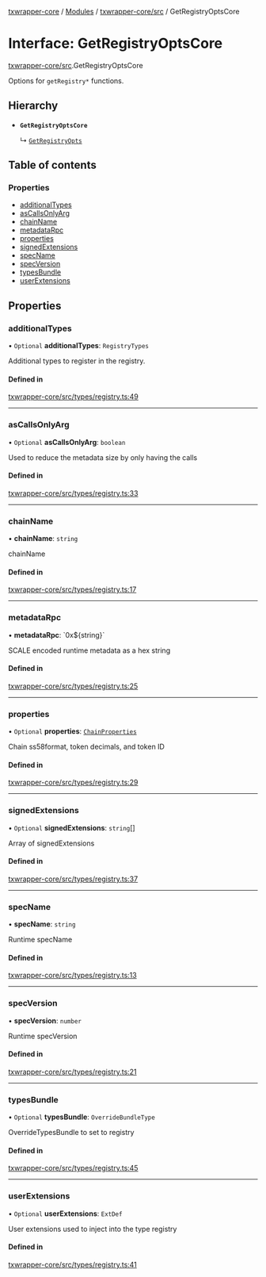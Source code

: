 [txwrapper-core](../README.md) / [Modules](../modules.md) / [txwrapper-core/src](../modules/txwrapper_core_src.md) / GetRegistryOptsCore

# Interface: GetRegistryOptsCore

[txwrapper-core/src](../modules/txwrapper_core_src.md).GetRegistryOptsCore

Options for `getRegistry*` functions.

## Hierarchy

- **`GetRegistryOptsCore`**

  ↳ [`GetRegistryOpts`](txwrapper_polkadot_src.GetRegistryOpts.md)

## Table of contents

### Properties

- [additionalTypes](txwrapper_core_src.GetRegistryOptsCore.md#additionaltypes)
- [asCallsOnlyArg](txwrapper_core_src.GetRegistryOptsCore.md#ascallsonlyarg)
- [chainName](txwrapper_core_src.GetRegistryOptsCore.md#chainname)
- [metadataRpc](txwrapper_core_src.GetRegistryOptsCore.md#metadatarpc)
- [properties](txwrapper_core_src.GetRegistryOptsCore.md#properties)
- [signedExtensions](txwrapper_core_src.GetRegistryOptsCore.md#signedextensions)
- [specName](txwrapper_core_src.GetRegistryOptsCore.md#specname)
- [specVersion](txwrapper_core_src.GetRegistryOptsCore.md#specversion)
- [typesBundle](txwrapper_core_src.GetRegistryOptsCore.md#typesbundle)
- [userExtensions](txwrapper_core_src.GetRegistryOptsCore.md#userextensions)

## Properties

### additionalTypes

• `Optional` **additionalTypes**: `RegistryTypes`

Additional types to register in the registry.

#### Defined in

[txwrapper-core/src/types/registry.ts:49](https://github.com/paritytech/txwrapper-core/blob/a09c1f6/packages/txwrapper-core/src/types/registry.ts#L49)

___

### asCallsOnlyArg

• `Optional` **asCallsOnlyArg**: `boolean`

Used to reduce the metadata size by only having the calls

#### Defined in

[txwrapper-core/src/types/registry.ts:33](https://github.com/paritytech/txwrapper-core/blob/a09c1f6/packages/txwrapper-core/src/types/registry.ts#L33)

___

### chainName

• **chainName**: `string`

chainName

#### Defined in

[txwrapper-core/src/types/registry.ts:17](https://github.com/paritytech/txwrapper-core/blob/a09c1f6/packages/txwrapper-core/src/types/registry.ts#L17)

___

### metadataRpc

• **metadataRpc**: \`0x$\{string}\`

SCALE encoded runtime metadata as a hex string

#### Defined in

[txwrapper-core/src/types/registry.ts:25](https://github.com/paritytech/txwrapper-core/blob/a09c1f6/packages/txwrapper-core/src/types/registry.ts#L25)

___

### properties

• `Optional` **properties**: [`ChainProperties`](txwrapper_core_src.ChainProperties.md)

Chain ss58format, token decimals, and token ID

#### Defined in

[txwrapper-core/src/types/registry.ts:29](https://github.com/paritytech/txwrapper-core/blob/a09c1f6/packages/txwrapper-core/src/types/registry.ts#L29)

___

### signedExtensions

• `Optional` **signedExtensions**: `string`[]

Array of signedExtensions

#### Defined in

[txwrapper-core/src/types/registry.ts:37](https://github.com/paritytech/txwrapper-core/blob/a09c1f6/packages/txwrapper-core/src/types/registry.ts#L37)

___

### specName

• **specName**: `string`

Runtime specName

#### Defined in

[txwrapper-core/src/types/registry.ts:13](https://github.com/paritytech/txwrapper-core/blob/a09c1f6/packages/txwrapper-core/src/types/registry.ts#L13)

___

### specVersion

• **specVersion**: `number`

Runtime specVersion

#### Defined in

[txwrapper-core/src/types/registry.ts:21](https://github.com/paritytech/txwrapper-core/blob/a09c1f6/packages/txwrapper-core/src/types/registry.ts#L21)

___

### typesBundle

• `Optional` **typesBundle**: `OverrideBundleType`

OverrideTypesBundle to set to registry

#### Defined in

[txwrapper-core/src/types/registry.ts:45](https://github.com/paritytech/txwrapper-core/blob/a09c1f6/packages/txwrapper-core/src/types/registry.ts#L45)

___

### userExtensions

• `Optional` **userExtensions**: `ExtDef`

User extensions used to inject into the type registry

#### Defined in

[txwrapper-core/src/types/registry.ts:41](https://github.com/paritytech/txwrapper-core/blob/a09c1f6/packages/txwrapper-core/src/types/registry.ts#L41)
